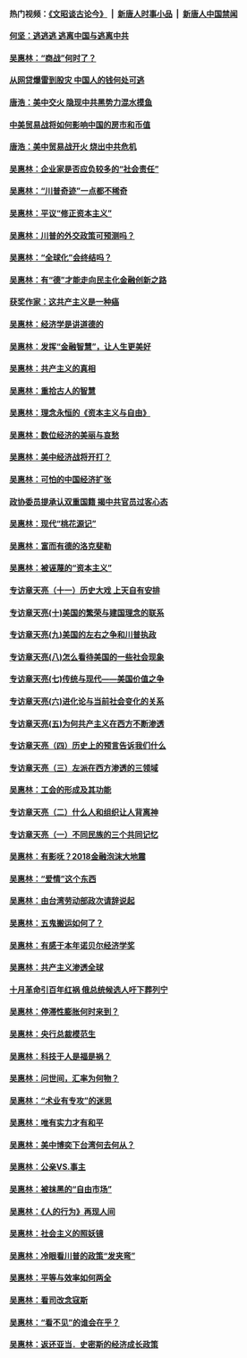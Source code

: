 #### 热门视频：[《文昭谈古论今》](https://github.com/gfw-breaker/wenzhao/blob/master/README.md?t=10220033) &nbsp;|&nbsp; [新唐人时事小品](https://github.com/gfw-breaker/ntdtv-comedy/blob/master/README.md?t=10220033) &nbsp;|&nbsp; [新唐人中国禁闻](https://github.com/gfw-breaker/ntdtv-news/blob/master/README.md?t=10220033)

#### [何坚：逃逃逃 逃离中国与逃离中共](../pages/nsc423/n10592891.md?t=10220033) 

#### [吴惠林：“商战”何时了？](../pages/nsc423/n10573558.md?t=10220033) 

#### [从网贷爆雷到股灾 中国人的钱何处可逃](../pages/nsc423/n10572800.md?t=10220033) 

#### [唐浩：美中交火 隐现中共黑势力混水摸鱼](../pages/nsc423/n10544040.md?t=10220033) 

#### [中美贸易战将如何影响中国的房市和币值](../pages/nsc423/n10543697.md?t=10220033) 

#### [唐浩：美中贸易战开火 烧出中共危机](../pages/nsc423/n10540126.md?t=10220033) 

#### [吴惠林：企业家是否应负较多的“社会责任”](../pages/nsc423/n10535022.md?t=10220033) 

#### [吴惠林：“川普奇迹”一点都不稀奇](../pages/nsc423/n10512808.md?t=10220033) 

#### [吴惠林：平议“修正资本主义”](../pages/nsc423/n10495724.md?t=10220033) 

#### [吴惠林：川普的外交政策可预测吗？](../pages/nsc423/n10462387.md?t=10220033) 

#### [吴惠林：“全球化”会终结吗？](../pages/nsc423/n10452838.md?t=10220033) 

#### [吴惠林：有“德”才能走向民主化金融创新之路](../pages/nsc423/n10432292.md?t=10220033) 

#### [获奖作家：这共产主义是一种癌](../pages/nsc423/n10431541.md?t=10220033) 

#### [吴惠林：经济学是讲道德的](../pages/nsc423/n10398014.md?t=10220033) 

#### [吴惠林：发挥“金融智慧”，让人生更美好](../pages/nsc423/n10375019.md?t=10220033) 

#### [吴惠林：共产主义的真相](../pages/nsc423/n10351394.md?t=10220033) 

#### [吴惠林：重拾古人的智慧](../pages/nsc423/n10337691.md?t=10220033) 

#### [吴惠林：理念永恒的《资本主义与自由》](../pages/nsc423/n10316274.md?t=10220033) 

#### [吴惠林：数位经济的美丽与哀愁](../pages/nsc423/n10292946.md?t=10220033) 

#### [吴惠林：美中经济战将开打？](../pages/nsc423/n10258825.md?t=10220033) 

#### [吴惠林：可怕的中国经济扩张](../pages/nsc423/n10219147.md?t=10220033) 

#### [政协委员提承认双重国籍 揭中共官员过客心态](../pages/nsc423/n10208809.md?t=10220033) 

#### [吴惠林：现代“桃花源记”](../pages/nsc423/n10185234.md?t=10220033) 

#### [吴惠林：富而有德的洛克斐勒](../pages/nsc423/n10142264.md?t=10220033) 

#### [吴惠林：被诬蔑的“资本主义”](../pages/nsc423/n10124816.md?t=10220033) 

#### [专访章天亮（十一）历史大戏 上天自有安排](../pages/nsc423/n10094905.md?t=10220033) 

#### [专访章天亮(十)美国的繁荣与建国理念的联系](../pages/nsc423/n10094899.md?t=10220033) 

#### [专访章天亮(九)美国的左右之争和川普执政](../pages/nsc423/n10094889.md?t=10220033) 

#### [专访章天亮(八)怎么看待美国的一些社会现象](../pages/nsc423/n10094857.md?t=10220033) 

#### [专访章天亮(七)传统与现代——美国价值之争](../pages/nsc423/n10093140.md?t=10220033) 

#### [专访章天亮(六)进化论与当前社会变化的关系](../pages/nsc423/n10092036.md?t=10220033) 

#### [专访章天亮(五)为何共产主义在西方不断渗透](../pages/nsc423/n10083620.md?t=10220033) 

#### [专访章天亮（四）历史上的预言告诉我们什么](../pages/nsc423/n10083606.md?t=10220033) 

#### [专访章天亮（三）左派在西方渗透的三领域](../pages/nsc423/n10081115.md?t=10220033) 

#### [吴惠林：工会的形成及其功能](../pages/nsc423/n10080633.md?t=10220033) 

#### [专访章天亮（二）什么人和组织让人背离神](../pages/nsc423/n10076637.md?t=10220033) 

#### [专访章天亮（一）不同民族的三个共同记忆](../pages/nsc423/n10074188.md?t=10220033) 

#### [吴惠林：有影呒？2018金融泡沫大地震](../pages/nsc423/n10040534.md?t=10220033) 

#### [吴惠林：“爱情”这个东西](../pages/nsc423/n10019423.md?t=10220033) 

#### [吴惠林：由台湾劳动部政次请辞说起](../pages/nsc423/n9979679.md?t=10220033) 

#### [吴惠林：五鬼搬运如何了？](../pages/nsc423/n9925338.md?t=10220033) 

#### [吴惠林：有感于本年诺贝尔经济学奖](../pages/nsc423/n9871883.md?t=10220033) 

#### [吴惠林：共产主义渗透全球](../pages/nsc423/n9812748.md?t=10220033) 

#### [十月革命引百年红祸 俄总统候选人吁下葬列宁](../pages/nsc423/n9810182.md?t=10220033) 

#### [吴惠林：停滞性膨胀何时来到？](../pages/nsc423/n9764136.md?t=10220033) 

#### [吴惠林：央行总裁模范生](../pages/nsc423/n9728134.md?t=10220033) 

#### [吴惠林：科技于人是福是祸？](../pages/nsc423/n9672982.md?t=10220033) 

#### [吴惠林：问世间，汇率为何物？](../pages/nsc423/n9621788.md?t=10220033) 

#### [吴惠林：“术业有专攻”的迷思](../pages/nsc423/n9580363.md?t=10220033) 

#### [吴惠林：唯有实力才有和平](../pages/nsc423/n9529599.md?t=10220033) 

#### [吴惠林：美中博奕下台湾何去何从？](../pages/nsc423/n9483598.md?t=10220033) 

#### [吴惠林：公亲VS.事主](../pages/nsc423/n9425637.md?t=10220033) 

#### [吴惠林：被抹黑的“自由市场”](../pages/nsc423/n9351545.md?t=10220033) 

#### [吴惠林：《人的行为》再现人间](../pages/nsc423/n9296339.md?t=10220033) 

#### [吴惠林：社会主义的照妖镜](../pages/nsc423/n9243460.md?t=10220033) 

#### [吴惠林：冷眼看川普的政策“发夹弯”](../pages/nsc423/n9120684.md?t=10220033) 

#### [吴惠林：平等与效率如何两全](../pages/nsc423/n9075430.md?t=10220033) 

#### [吴惠林：看司改念寇斯](../pages/nsc423/n9024915.md?t=10220033) 

#### [吴惠林：“看不见”的谁会在乎？](../pages/nsc423/n8977488.md?t=10220033) 

#### [吴惠林：返还亚当．史密斯的经济成长政策](../pages/nsc423/n8931896.md?t=10220033) 

